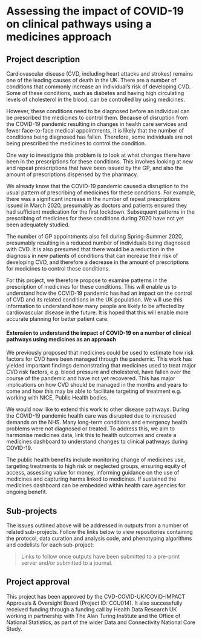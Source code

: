 # Assessing the impact of COVID-19 on clinical pathways using a medicines approach

## Project description

Cardiovascular disease (CVD, including heart attacks and strokes) remains one of the leading causes of death in the UK. There are a number of conditions that commonly increase an individual’s risk of developing CVD.  Some of these conditions, such as diabetes and having high circulating levels of cholesterol in the blood, can be controlled by using medicines. 

However, these conditions need to be diagnosed before an individual can be prescribed the medicines to control them. Because of disruption from the COVID-19 pandemic resulting in changes in health care services and fewer face-to-face medical appointments, it is likely that the number of conditions being diagnosed has fallen. Therefore, some individuals are not being prescribed the medicines to control the condition. 

One way to investigate this problem is to look at what changes there have been in the prescriptions for these conditions.  This involves looking at new and repeat prescriptions that have been issued by the GP, and also the amount of prescriptions dispensed by the pharmacy. 

We already know that the COVID-19 pandemic caused a disruption to the usual pattern of prescribing of medicines for these conditions. For example, there was a significant increase in the number of repeat prescriptions issued in March 2020, presumably as doctors and patients ensured they had sufficient medication for the first lockdown.  Subsequent patterns in the prescribing of medicines for these conditions during 2020 have not yet been adequately studied. 

The number of GP appointments also fell during Spring-Summer 2020, presumably resulting in a reduced number of individuals being diagnosed with CVD. It is also presumed that there would be a reduction in the diagnosis in new patients of conditions that can increase their risk of developing CVD, and therefore a decrease in the amount of prescriptions for medicines to control these conditions.  

For this project, we therefore propose to examine patterns in the prescription of medicines for these conditions. This will enable us to understand how the COVID-19 pandemic has had an impact on the control of CVD and its related conditions in the UK population. We will use this information to understand how many people are likely to be affected by cardiovascular disease in the future. It is hoped that this will enable more accurate planning for better patient care.

#### Extension to understand the impact of COVID-19 on a number of clinical pathways using medicines as an approach ####

We previously proposed that medicines could be used to estimate how risk factors for CVD have been managed through the pandemic. This work has yielded important findings demonstrating that medicines used to treat major CVD risk factors, e.g. blood pressure and cholesterol, have fallen over the course of the pandemic and have not yet recovered. This has major implications on how CVD should be managed in the months and years to come and how this may be able to facilitate targeting of treatment e.g. working with NICE, Public Health bodies.

We would now like to extend this work to other disease pathways. During the COVID-19 pandemic health care was disrupted due to increased demands on the NHS. Many long-term conditions and emergency health problems were not diagnosed or treated. To address this, we aim to harmonise medicines data, link this to health outcomes and create a medicines dashboard to understand changes to clinical pathways during COVID-19. 

The public health benefits include monitoring change of medicines use, targeting treatments to high risk or neglected groups, ensuring equity of access, assessing value for money, informing guidance on the use of medicines and capturing harms linked to medicines. If sustained the medicines dashboard can be embedded within health care agencies for ongoing benefit.

## Sub-projects

The issues outlined above will be addressed in outputs from a number of related sub-projects.  Follow the links below to view repositories containing the protocol, data curation and analysis code, and phenotyping algorithms and codelists for each sub-project:

> Links to follow once outputs have been submitted to a pre-print server and/or submitted to a journal.

## Project approval

This project has been approved by the CVD-COVID-UK/COVID-IMPACT Approvals & Oversight Board (Project ID: CCU014). It also successfully received funding through a funding call by Health Data Research UK working in partnership with The Alan Turing Institute and the Office of National Statistics, as part of the wider Data and Connectivity National Core Study.
